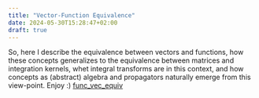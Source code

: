 ```yaml
---
title: "Vector-Function Equivalence"
date: 2024-05-30T15:28:47+02:00
draft: true
---
```


So, here I describe the equivalence between vectors and functions, how these concepts generalizes to the equivalence between matrices and integration kernels, whet integral transforms are in this context, and how concepts as (abstract) algebra and propagators naturally emerge from this view-point. Enjoy :)
[func_vec_equiv](/static/tex/singe_notes/function_vector_equivalence.pdf)


